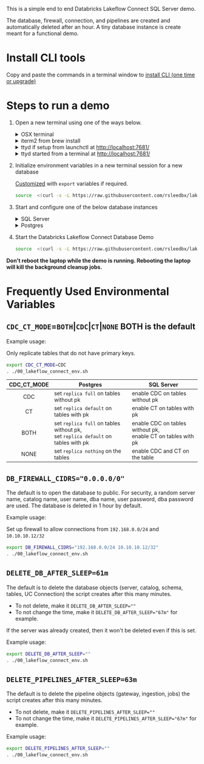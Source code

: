 This is a simple end to end Databricks Lakeflow Connect SQL Server demo.

The database, firewall, connection, and pipelines are created and automatically deleted after an hour. A tiny database instance is create meant for a functional demo. 

# Install CLI tools 
Copy and paste the commands in a terminal window to [install CLI (one time or upgrade)](README.installcli.md)

# Steps to run a demo

1. Open a new terminal using one of the ways below.  

    <details>
    <summary>OSX terminal</summary>

    - press Command Space and open Spotlight Search
    - type `terminal`
    - click `terminal` icon ![](./resources/terminal.png)    
    </details>

    <details>
    <summary>iterm2 from brew install</summary>

    - press Command Space and open Spotlight Search
    - type `iterm`
    - click `iterm` icon ![](./resources/iterm.png)    
    </details>

    <details>
    <summary>ttyd if setup from launchctl at <a href="http://localhost:7681/"> http://localhost:7681/</a></summary>

    1. open a new tab from a browser with URL http://localhost:7681/ ![](./resources/ttyd.png)
    </details>

    <details>
    <summary>ttyd started from a terminal at  <a href="http://localhost:7681/"> http://localhost:7681/</a></summary>

    2. open `terminal` or `iterm` from the above
    3. run ttyd 
    ```bash
    nohup ttyd -W tmux new -A -s lakeflow.ttyd &
    ```
    4. open a new tab from a browser with URL http://localhost:7681/ ![](./resources/ttyd.png)
    </details>

2. Initialize environment variables in a new terminal session for a new database
  
    [Customized](#frequently-used-environmental-variables) with `export` variables if required.

    ```bash
    source  <(curl -s -L https://raw.githubusercontent.com/rsleedbx/lakeflow_connect/refs/heads/main/00_lakeflow_connect_env.sh)
    ```

3. Start and configure one of the below database instances

    <details>
    <summary>SQL Server</summary>

    <details>
    <summary>SQL Server: Azure SQL Server</summary>

    ```bash
    source  <(curl -s -L https://raw.githubusercontent.com/rsleedbx/lakeflow_connect/refs/heads/main/sqlserver/01_azure_sqlserver.sh)
    source  <(curl -s -L https://raw.githubusercontent.com/rsleedbx/lakeflow_connect/refs/heads/main/sqlserver/02_sqlserver_configure.sh)
    ```
    </details>

    <details>
    <summary>SQL Server: Azure SQL Server Managed Instance</summary>
    <b>The cost is relatively high if the free version is not available.</b>

    ```bash
    source  <(curl -s -L https://raw.githubusercontent.com/rsleedbx/lakeflow_connect/refs/heads/main/sqlserver/01_azure_managed_instance.sh)
    source  <(curl -s -L https://raw.githubusercontent.com/rsleedbx/lakeflow_connect/refs/heads/main/sqlserver/02_sqlserver_configure.sh)
    ```

    </details>  
    <details>
    <summary>SQL Server: Google CloudSQL SQL Server</summary>

    ```bash
    source  <(curl -s -L https://raw.githubusercontent.com/rsleedbx/lakeflow_connect/refs/heads/main/sqlserver/01_gcloud_sqlserver_instance.sh)
    source  <(curl -s -L https://raw.githubusercontent.com/rsleedbx/lakeflow_connect/refs/heads/main/sqlserver/02_sqlserver_configure.sh)
    ```
    </details>  

    </details SQL Server>

    <details>
    <summary>Postgres</summary>

    <details>
    <summary>Postgres: Azure Postgres Flexible Server</summary>

    ```bash
    source  <(curl -s -L https://raw.githubusercontent.com/rsleedbx/lakeflow_connect/refs/heads/main/postgres/01_azure_postgres.sh)
    source  <(curl -s -L https://raw.githubusercontent.com/rsleedbx/lakeflow_connect/refs/heads/main/postgres/02_postgres_configure.sh)
    ```
    </details>  
    </details Postgres>  


4.  Start the Databricks Lakeflow Connect Database Demo

    ```bash
    source  <(curl -s -L https://raw.githubusercontent.com/rsleedbx/lakeflow_connect/refs/heads/main/03_lakeflow_connect_demo.sh)
    ```

**Don't reboot the laptop while the demo is running.  Rebooting the laptop will kill the background cleanup jobs.**

# Frequently Used Environmental Variables

## `CDC_CT_MODE`=**`BOTH`**|`CDC`|`CT`|`NONE` BOTH is the default

Example usage:

Only replicate tables that do not have primary keys.

```bash
export CDC_CT_MODE=CDC
. ./00_lakeflow_connect_env.sh
```

| CDC_CT_MODE   | Postgres | SQL Server |
| :-:   | ------- | ------- |
| CDC           | set `replica full` on tables without pk | enable CDC on tables without pk |
| CT            | set `replica default` on tables with pk  | enable CT on tables  with pk    |
| BOTH          |  set `replica full` on tables without pk,  <br> set `replica default` on tables with pk  | enable CDC on tables without pk, <br> enable CT on tables  with pk   |
| NONE          | set `replica nothing` on the tables | enable CDC and CT on the table |

##  `DB_FIREWALL_CIDRS="0.0.0.0/0"` 

The default is to open the database to public. For security, a random server name, catalog name, user name, dba name, user password, dba password are used.  The database is deleted in 1 hour by default.

Example usage:

Set up firewall to allow connections from `192.168.0.0/24` and `10.10.10.12/32`

```bash
export DB_FIREWALL_CIDRS="192.168.0.0/24 10.10.10.12/32"
. ./00_lakeflow_connect_env.sh
```

## `DELETE_DB_AFTER_SLEEP=61m`

The default is to delete the database objects (server, catalog, schema, tables, UC Connection) the script creates after this many minutes.  
- To not delete, make it `DELETE_DB_AFTER_SLEEP=""`
- To not change the time, make it `DELETE_DB_AFTER_SLEEP="67m"` for example.

If the server was already created, then it won't be deleted even if this is set.

Example usage:

```bash
export DELETE_DB_AFTER_SLEEP=""
. ./00_lakeflow_connect_env.sh
```

## `DELETE_PIPELINES_AFTER_SLEEP=63m`

The default is to delete the pipeline objects (gateway, ingestion, jobs) the script creates after this many minutes.  
- To not delete, make it `DELETE_PIPELINES_AFTER_SLEEP=""`
- To not change the time, make it `DELETE_PIPELINES_AFTER_SLEEP="67m"` for example.

Example usage:

```bash
export DELETE_PIPELINES_AFTER_SLEEP=""
. ./00_lakeflow_connect_env.sh
```